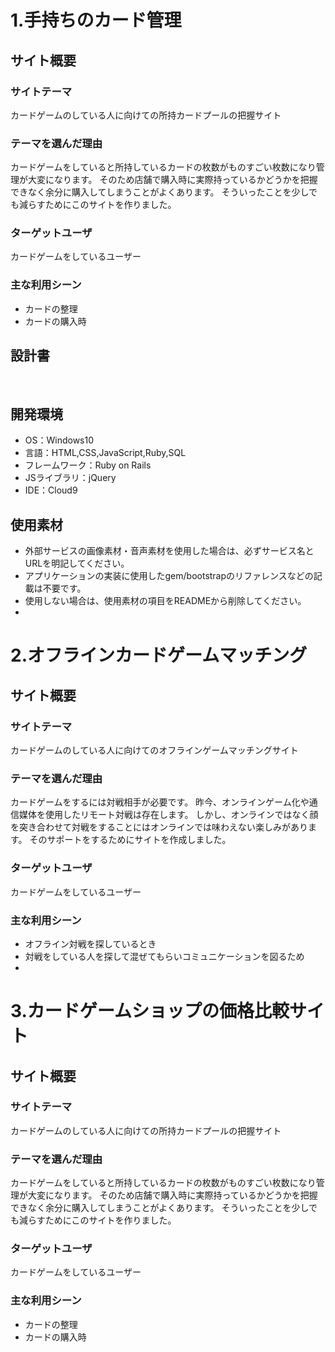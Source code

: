 # 1.手持ちのカード管理
## サイト概要
### サイトテーマ
<!--何を『目的』とし、どのような『分類』なのかを簡潔に書く-->
カードゲームのしている人に向けての所持カードプールの把握サイト
​
### テーマを選んだ理由
<!--なぜこのようなテーマにしたかを説明する-->
カードゲームをしていると所持しているカードの枚数がものすごい枚数になり管理が大変になります。
そのため店舗で購入時に実際持っているかどうかを把握できなく余分に購入してしまうことがよくあります。
そういったことを少しでも減らすためにこのサイトを作りました。
​
### ターゲットユーザ
<!--誰に使ってもらうかを具体的に記載する-->
カードゲームをしているユーザー​

### 主な利用シーン
<!--どのような時に使うのかの状況を記載すること-->
- カードの整理
- カードの購入時
​
## 設計書
<!--テーマを設定・提出する時点では不要です-->
​
## 開発環境
- OS：Windows10
- 言語：HTML,CSS,JavaScript,Ruby,SQL
- フレームワーク：Ruby on Rails
- JSライブラリ：jQuery
- IDE：Cloud9
​
## 使用素材
- 外部サービスの画像素材・音声素材を使用した場合は、必ずサービス名とURLを明記してください。
- アプリケーションの実装に使用したgem/bootstrapのリファレンスなどの記載は不要です。
- 使用しない場合は、使用素材の項目をREADMEから削除してください。
-



# 2.オフラインカードゲームマッチング
## サイト概要
### サイトテーマ
<!--何を『目的』とし、どのような『分類』なのかを簡潔に書く-->
カードゲームのしている人に向けてのオフラインゲームマッチングサイト

### テーマを選んだ理由
<!--なぜこのようなテーマにしたかを説明する-->
カードゲームをするには対戦相手が必要です。
昨今、オンラインゲーム化や通信媒体を使用したリモート対戦は存在します。
しかし、オンラインではなく顔を突き合わせて対戦をすることにはオンラインでは味わえない楽しみがあります。
そのサポートをするためにサイトを作成しました。
​
### ターゲットユーザ
<!--誰に使ってもらうかを具体的に記載する-->
カードゲームをしているユーザー​

### 主な利用シーン
<!--どのような時に使うのかの状況を記載すること-->
- オフライン対戦を探しているとき
- 対戦をしている人を探して混ぜてもらいコミュニケーションを図るため
-

# 3.カードゲームショップの価格比較サイト
## サイト概要
### サイトテーマ
<!--何を『目的』とし、どのような『分類』なのかを簡潔に書く-->
カードゲームのしている人に向けての所持カードプールの把握サイト
​
### テーマを選んだ理由
<!--なぜこのようなテーマにしたかを説明する-->
カードゲームをしていると所持しているカードの枚数がものすごい枚数になり管理が大変になります。
そのため店舗で購入時に実際持っているかどうかを把握できなく余分に購入してしまうことがよくあります。
そういったことを少しでも減らすためにこのサイトを作りました。
​
### ターゲットユーザ
<!--誰に使ってもらうかを具体的に記載する-->
カードゲームをしているユーザー​

### 主な利用シーン
<!--どのような時に使うのかの状況を記載すること-->
- カードの整理
- カードの購入時